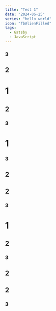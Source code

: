 ```yaml
---
title: "Test 1"
date: "2024-06-25"
series: "hello world"
icon: "TbAlienFilled"
tags:
  - Gatsby
  - JavaScript
---
```


### 3

## 2

# 1

## 2

### 3

# 1

### 3

## 2

## 2

### 3

# 1

## 2

### 3

## 2

## 2

### 3
